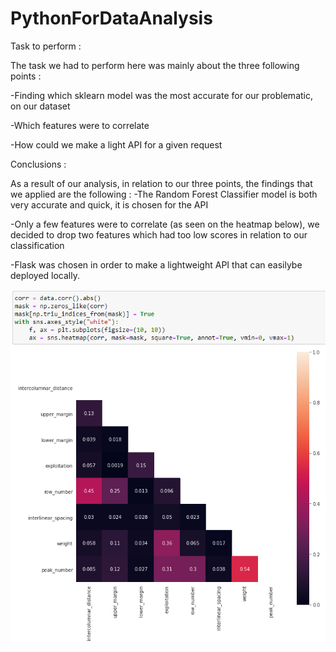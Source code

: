 # PythonForDataAnalysis
Task to perform :

The task we had to perform here was mainly about the three following points :

-Finding which sklearn model was the most accurate for our problematic, on our dataset

-Which features were to correlate

-How could we make a light API for a given request

Conclusions :

As a result of our analysis, in relation to our three points, the findings that we applied are the following :
-The Random Forest Classifier model is both very accurate and quick, it is chosen for the API

-Only a few features were to correlate (as seen on the heatmap below), we decided to drop two features which had too low scores in relation to our classification

-Flask was chosen in order to make a lightweight API that can easilybe deployed locally.

![Alt text](heatmap.PNG?raw=true "Heatmap")
